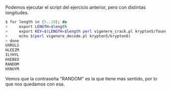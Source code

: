 Podemos ejecutar el script del ejercicio anterior, pero con distintas
longitudes.

```bash
$ for length in {5..10}; do
>     export LENGTH=$length
>     export KEY=$(LENGTH=$length perl vigenere_crack.pl krypton5/found*)
>     echo $(perl vigenere_decode.pl krypton5/krypton6)
> done
UXRULS
HLEEZM
ILYHYL
HXEBEO
RANDOM
HXNUYM
```

Vemos que la contraseña "RANDOM" es la que tiene mas sentido, por lo que nos
quedamos con esa.
